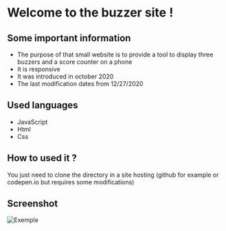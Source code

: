 # Welcome to the buzzer site !


## Some important information

+ The purpose of that small website is to provide a tool to display three buzzers and a score counter on a phone
+ It is responsive
+ It was introduced in october 2020
+ The last modification dates from 12/27/2020

## Used languages

+ JavaScript
+ Html
+ Css

## How to used it ?

You just need to clone the directory in a site hosting (github for example or codepen.io but requires some modifications)



## Screenshot

![Exemple](https://i.imgur.com/jYBYO7B.png)
